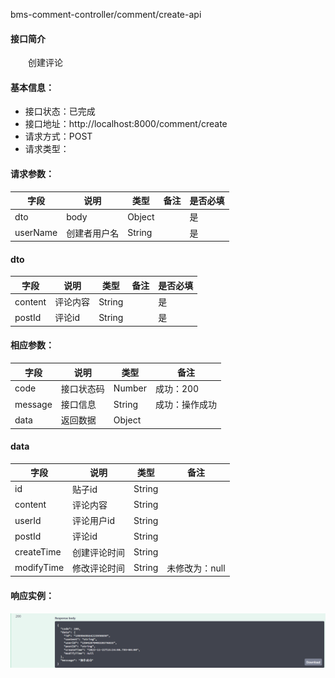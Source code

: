 bms-comment-controller/comment/create-api
#### 接口简介
&emsp;&emsp;创建评论

#### 基本信息：
+ 接口状态：已完成
+ 接口地址：http://localhost:8000/comment/create
+ 请求方式：POST
+ 请求类型：
#### 请求参数：
|  字段   | 说明 | 类型 | 备注 | 是否必填 |
|  ----   | ----  | ---- | ---- | ---- |
| dto  | body | Object|  | 是 |
| userName  | 创建者用户名 | String |  | 是 |

#### dto
|字段|说明|类型|备注|是否必填|
|-|-|-|-|-|
|content|评论内容|String||是|
|postId|评论id|String||是|

#### 相应参数：
|  字段   | 说明 | 类型 | 备注 | 
|  ----   | ----  | ---- | ---- |
| code  | 接口状态码 | Number | 成功：200 | 
| message  | 接口信息 | String |成功：操作成功  |
| data | 返回数据 |Object| |

#### data
|  字段   | 说明 | 类型 | 备注 | 
|  ----   | ----  | ---- | ---- |
| id  | 贴子id | String |  | 
| content  | 评论内容 | String |  |
| userId | 评论用户id|String ||
|postId| 评论id|String||
|createTime|创建评论时间|String||
|modifyTime|修改评论时间|String|未修改为：null|

#### 响应实例：
![2-2.png](image/2-2.png)
